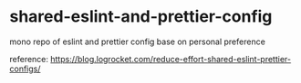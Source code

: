 # shared-eslint-and-prettier-config
mono repo of eslint and prettier config base on personal preference

reference:
https://blog.logrocket.com/reduce-effort-shared-eslint-prettier-configs/